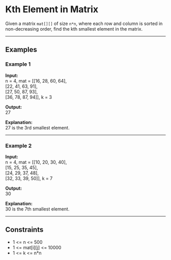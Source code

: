# Kth Element in Matrix

Given a matrix `mat[][]` of size `n*n`, where each row and column is sorted in non-decreasing order, find the kth smallest element in the matrix.

---

## Examples

### Example 1

**Input:**  
n = 4, mat = [[16, 28, 60, 64],  
              [22, 41, 63, 91],  
              [27, 50, 87, 93],  
              [36, 78, 87, 94]], k = 3

**Output:**  
27

**Explanation:**  
27 is the 3rd smallest element.

---

### Example 2

**Input:**  
n = 4, mat = [[10, 20, 30, 40],  
              [15, 25, 35, 45],  
              [24, 29, 37, 48],  
              [32, 33, 39, 50]], k = 7

**Output:**  
30

**Explanation:**  
30 is the 7th smallest element.

---

## Constraints

- 1 <= n <= 500
- 1 <= mat[i][j] <= 10000
- 1 <= k <= n*n
